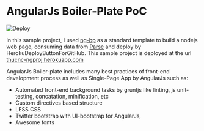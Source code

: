 # AngularJs Boiler-Plate PoC
<a href="https://heroku.com/deploy"><img border="0" alt="Deploy" src="https://www.herokucdn.com/deploy/button.png" /></a>

In this sample project, I used [ng-bp](https://github.com/ngbp/ngbp) as a standard template to build a nodejs web page, consuming data from [Parse](https://parse.com/) and deploy by HerokuDeployButtonForGitHub.
This sample project is deployed at the url [thucnc-ngproj.herokuapp.com](thucnc-ngproj.herokuapp.com)

AngularJs Boiler-plate includes many best practices of front-end development process as well as Single-Page App by AngularJs such as:
- Automated front-end background tasks by gruntjs like linting, js unit-testing, concatation, minification, etc
- Custom directives based structure
- LESS CSS
- Twitter bootstrap with UI-bootstrap for AngularJs, 
- Awesome fonts


